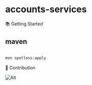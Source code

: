 # accounts-services

📚 Getting Started

## maven

```bash

mvn spotless:apply
```

🤝 Contribution

![Alt](https://repobeats.axiom.co/api/embed/e8afd5ff3e9fb9aba37dca4431dfa130703000b4.svg "Repobeats analytics image")
